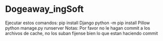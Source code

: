# Dogeaway_ingSoft
Ejecutar estos comandos:
pip install Django 
python -m pip install Pillow
python manage.py runserver
Notas:
Por favor no le hagan commit a los archivos de cache, no los suban fijense bien lo que estan haciendo commit